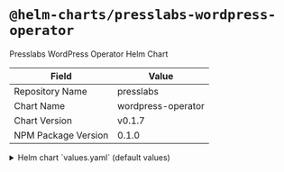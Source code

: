 # `@helm-charts/presslabs-wordpress-operator`

Presslabs WordPress Operator Helm Chart

| Field               | Value              |
| ------------------- | ------------------ |
| Repository Name     | presslabs          |
| Chart Name          | wordpress-operator |
| Chart Version       | v0.1.7             |
| NPM Package Version | 0.1.0              |

<details>

<summary>Helm chart `values.yaml` (default values)</summary>

```yaml
# Default values for wordpress-operator.
replicaCount: 1

image: quay.io/presslabs/wordpress-operator:v0.1.7
imagePullPolicy: IfNotPresent

nameOverride: ''
fullnameOverride: ''

crd:
  install: true

rbac:
  create: true

serviceAccount:
  create: true
  name: ''

resources:
  {}
  # We usually recommend not to specify default resources and to leave this as a conscious
  # choice for the user. This also increases chances charts run on environments with little
  # resources, such as Minikube. If you do want to specify resources, uncomment the following
  # lines, adjust them as necessary, and remove the curly braces after 'resources:'.
  # limits:
  #  cpu: 100m
  #  memory: 128Mi
  # requests:
  #  cpu: 100m
  #  memory: 128Mi

nodeSelector: {}

tolerations: []

affinity: {}

defaultRuntime:
  install: true
  image: quay.io/presslabs/wordpress-runtime:4.9.8-php71
```

</details>
